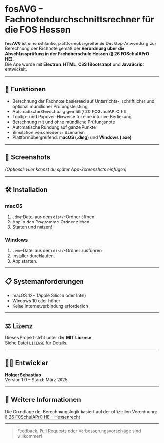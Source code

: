 # fosAVG – Fachnotendurchschnittsrechner für die FOS Hessen

**fosAVG** ist eine schlanke, plattformübergreifende Desktop-Anwendung zur Berechnung der Fachnote gemäß der **Verordnung über die Abschlussprüfung in der Fachoberschule Hessen (§ 26 FOSchulAPrO HE)**.  
Die App wurde mit **Electron**, **HTML**, **CSS (Bootstrap)** und **JavaScript** entwickelt.

---

## 📌 Funktionen

- Berechnung der Fachnote basierend auf Unterrichts-, schriftlicher und optional mündlicher Prüfungsleistung
- Automatische Gewichtung gemäß § 26 FOSchulAPrO HE
- Tooltip- und Popover-Hinweise für eine intuitive Bedienung
- Berechnung mit und ohne mündliche Prüfungsnote
- Automatische Rundung auf ganze Punkte
- Simulation verschiedener Szenarien
- Plattformübergreifend: **macOS (.dmg)** und **Windows (.exe)**

---

## 📸 Screenshots

*(Optional: Hier kannst du später App-Screenshots einfügen)*

---

## 🛠️ Installation

### macOS
1. `.dmg`-Datei aus dem `dist/`-Ordner öffnen.
2. App in den Programme-Ordner ziehen.
3. Starten und nutzen!

### Windows
1. `.exe`-Datei aus dem `dist/`-Ordner ausführen.
2. Installer durchlaufen.
3. App starten.

---

## 📋 Systemanforderungen

- macOS 12+ (Apple Silicon oder Intel)
- Windows 10 oder höher
- Keine Internetverbindung erforderlich

---

## ⚖️ Lizenz

Dieses Projekt steht unter der **MIT License**.  
Siehe Datei [`LICENSE`](./LICENSE) für Details.

---

## 👨‍💻 Entwickler

**Holger Sebastiao**  
Version 1.0 – Stand: März 2025

---

## 📎 Weitere Informationen

Die Grundlage der Berechnungslogik basiert auf der offiziellen Verordnung:  
[§ 26 FOSchulAPrO HE – Hessenrecht](https://www.rv.hessenrecht.hessen.de/bshe/document/hevr-FOSchulAPrOHEV3P26)

---

> Feedback, Pull Requests oder Verbesserungsvorschläge sind willkommen!
